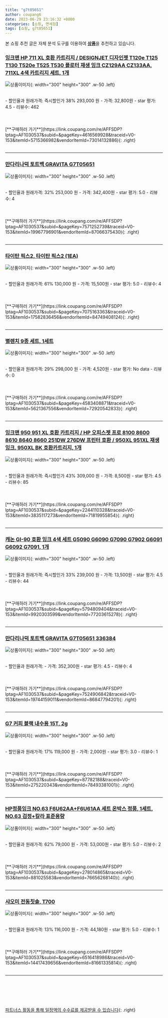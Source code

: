 ```yaml
---
title: "g7t05651"
author: coupang6
date: 2023-06-29 23:16:32 +0800
categories: [쇼핑, 면세점]
tags: [쇼핑, g7t05651]
---
```


본 쇼핑 추천 글은 자체 분석 도구를 이용하여 [**상품**](https://link.coupang.com/a/bao1ui)을 추천하고 있습니다.

### [잉크맨 HP 711 XL 호환 카트리지 / DESIGNJET 디자인젯 T120e T125 T130 T520e T525 T530 플로터 재생 잉크 CZ129AA CZ133AA, 711XL 4색 카트리지 세트, 1개](https://link.coupang.com/re/AFFSDP?lptag=AF1030537&subid=&pageKey=4616569928&traceid=V0-153&itemId=5715366982&vendorItemId=73014132886)

![상품이미지](https://thumbnail8.coupangcdn.com/thumbnails/remote/230x230ex/image/vendor_inventory/1758/5e54d4c13dd502dd3bdeb6d90fcf0ebc043dbb3b4173986b9767af7d912e.jpg){: width="300" height="300" .w-50 .left}


<br>
- 할인율과 원래가격: 즉시할인가 38%  293,000   원
- 가격: 32,800원
- star 평가: 4.5
- 리뷰수: 462
<br>
<br>
<br>
<br>
[**구매하러 가기**](https://link.coupang.com/re/AFFSDP?lptag=AF1030537&subid=&pageKey=4616569928&traceid=V0-153&itemId=5715366982&vendorItemId=73014132886){: .right}
<br>
<br>

---

### [만다리나덕 토트백 GRAVITA G7T05651](https://link.coupang.com/re/AFFSDP?lptag=AF1030537&subid=&pageKey=7571252739&traceid=V0-153&itemId=19967796901&vendorItemId=87066375430)

![상품이미지](https://thumbnail6.coupangcdn.com/thumbnails/remote/230x230ex/image/vendor_inventory/48ff/16f3cdc607aaacbb7e81af4a5948cfc38eeedb8f52f99bc738e45ec2370a.jpg){: width="300" height="300" .w-50 .left}


<br>
- 할인율과 원래가격: 32%  253,000   원
- 가격: 342,400원
- star 평가: 5.0
- 리뷰수: 4
<br>
<br>
<br>
<br>
[**구매하러 가기**](https://link.coupang.com/re/AFFSDP?lptag=AF1030537&subid=&pageKey=7571252739&traceid=V0-153&itemId=19967796901&vendorItemId=87066375430){: .right}
<br>
<br>

---

### [타이탄 픽스2, 타이탄 픽스2 (1EA)](https://link.coupang.com/re/AFFSDP?lptag=AF1030537&subid=&pageKey=7075163363&traceid=V0-153&itemId=17582836456&vendorItemId=84749408124)

![상품이미지](https://thumbnail8.coupangcdn.com/thumbnails/remote/230x230ex/image/vendor_inventory/162c/583fdbeb6cba90fdfd8c416aab6d4c73cbe50fa11f66337a0d1916cfb00f.jpg){: width="300" height="300" .w-50 .left}


<br>
- 할인율과 원래가격: 61%  130,000   원
- 가격: 15,500원
- star 평가: 5.0
- 리뷰수: 4
<br>
<br>
<br>
<br>
[**구매하러 가기**](https://link.coupang.com/re/AFFSDP?lptag=AF1030537&subid=&pageKey=7075163363&traceid=V0-153&itemId=17582836456&vendorItemId=84749408124){: .right}
<br>
<br>

---

### [별렌치 9종 세트, 1세트](https://link.coupang.com/re/AFFSDP?lptag=AF1030537&subid=&pageKey=4583408871&traceid=V0-153&itemId=5621367556&vendorItemId=72920542833)

![상품이미지](https://thumbnail8.coupangcdn.com/thumbnails/remote/230x230ex/image/retail/images/2020/12/10/15/8/f15755c3-e384-427a-8a8c-c21f24cffa83.jpg){: width="300" height="300" .w-50 .left}


<br>
- 할인율과 원래가격: 29%  298,000   원
- 가격: 4,520원
- star 평가: No data
- 리뷰수: 0
<br>
<br>
<br>
<br>
[**구매하러 가기**](https://link.coupang.com/re/AFFSDP?lptag=AF1030537&subid=&pageKey=4583408871&traceid=V0-153&itemId=5621367556&vendorItemId=72920542833){: .right}
<br>
<br>

---

### [잉크맨 950 951 XL 호환 카트리지 / HP 오피스젯 프로 8100 8600 8610 8640 8660 251DW 276DW 프린터 호환 / 950XL 951XL 재생 잉크, 950XL BK 호환카트리지, 1개](https://link.coupang.com/re/AFFSDP?lptag=AF1030537&subid=&pageKey=2244110328&traceid=V0-153&itemId=3835117273&vendorItemId=71819955854)

![상품이미지](https://thumbnail10.coupangcdn.com/thumbnails/remote/230x230ex/image/vendor_inventory/9a64/4383b19b3fe2205596592f43de28b8d805317a0eca51a77fab3cf4d571e7.jpg){: width="300" height="300" .w-50 .left}


<br>
- 할인율과 원래가격: 즉시할인가 43%  309,000   원
- 가격: 8,500원
- star 평가: 4.5
- 리뷰수: 85
<br>
<br>
<br>
<br>
[**구매하러 가기**](https://link.coupang.com/re/AFFSDP?lptag=AF1030537&subid=&pageKey=2244110328&traceid=V0-153&itemId=3835117273&vendorItemId=71819955854){: .right}
<br>
<br>

---

### [캐논 GI-90 호환 잉크 4색 세트 G5090 G6090 G7090 G7902 G6091 G6092 G7091, 1개](https://link.coupang.com/re/AFFSDP?lptag=AF1030537&subid=&pageKey=5794809404&traceid=V0-153&itemId=9920303599&vendorItemId=77203615278)

![상품이미지](https://thumbnail10.coupangcdn.com/thumbnails/remote/230x230ex/image/vendor_inventory/8a5f/d03b3c33f70b7a85d38ace5fe4f0ce197053b2de26bbc63ddafabb1d113e.jpg){: width="300" height="300" .w-50 .left}


<br>
- 할인율과 원래가격: 즉시할인가 33%  239,000   원
- 가격: 13,500원
- star 평가: 4.5
- 리뷰수: 44
<br>
<br>
<br>
<br>
[**구매하러 가기**](https://link.coupang.com/re/AFFSDP?lptag=AF1030537&subid=&pageKey=5794809404&traceid=V0-153&itemId=9920303599&vendorItemId=77203615278){: .right}
<br>
<br>

---

### [만다리나덕 토트백 GRAVITA G7T05651 336384](https://link.coupang.com/re/AFFSDP?lptag=AF1030537&subid=&pageKey=7524906842&traceid=V0-153&itemId=19744159011&vendorItemId=86847794201)

![상품이미지](https://thumbnail6.coupangcdn.com/thumbnails/remote/230x230ex/image/vendor_inventory/48ff/16f3cdc607aaacbb7e81af4a5948cfc38eeedb8f52f99bc738e45ec2370a.jpg){: width="300" height="300" .w-50 .left}


<br>
- 할인율과 원래가격: 
- 가격: 352,300원
- star 평가: 4.5
- 리뷰수: 4
<br>
<br>
<br>
<br>
[**구매하러 가기**](https://link.coupang.com/re/AFFSDP?lptag=AF1030537&subid=&pageKey=7524906842&traceid=V0-153&itemId=19744159011&vendorItemId=86847794201){: .right}
<br>
<br>

---

### [G7 커피 블랙 내수용 15T, 2g](https://link.coupang.com/re/AFFSDP?lptag=AF1030537&subid=&pageKey=87782188&traceid=V0-153&itemId=275220343&vendorItemId=78493381001)

![상품이미지](https://thumbnail6.coupangcdn.com/thumbnails/remote/230x230ex/image/vendor_inventory/9296/737600a68557fd1c36e142f92a308936a63f873fe872b331fa704e8c0dd3.jpg){: width="300" height="300" .w-50 .left}


<br>
- 할인율과 원래가격: 17%  119,000   원
- 가격: 2,000원
- star 평가: 3.0
- 리뷰수: 1
<br>
<br>
<br>
<br>
[**구매하러 가기**](https://link.coupang.com/re/AFFSDP?lptag=AF1030537&subid=&pageKey=87782188&traceid=V0-153&itemId=275220343&vendorItemId=78493381001){: .right}
<br>
<br>

---

### [HP정품잉크 NO.63 F6U62AA+F6U61AA 세트 온박스 정품, 1세트, NO.63 검정+칼라 표준용량](https://link.coupang.com/re/AFFSDP?lptag=AF1030537&subid=&pageKey=278014865&traceid=V0-153&itemId=881025583&vendorItemId=76656268140)

![상품이미지](https://thumbnail6.coupangcdn.com/thumbnails/remote/230x230ex/image/vendor_inventory/fe0f/050d4c603ee8a210e07e073d3db3af219fe7097e889bd3f01694208cd4e4.jpg){: width="300" height="300" .w-50 .left}


<br>
- 할인율과 원래가격: 62%  79,000   원
- 가격: 53,000원
- star 평가: 5.0
- 리뷰수: 2
<br>
<br>
<br>
<br>
[**구매하러 가기**](https://link.coupang.com/re/AFFSDP?lptag=AF1030537&subid=&pageKey=278014865&traceid=V0-153&itemId=881025583&vendorItemId=76656268140){: .right}
<br>
<br>

---

### [샤오미 전동칫솔, T700](https://link.coupang.com/re/AFFSDP?lptag=AF1030537&subid=&pageKey=6516418986&traceid=V0-153&itemId=14417439656&vendorItemId=81661335814)

![상품이미지](https://thumbnail6.coupangcdn.com/thumbnails/remote/230x230ex/image/retail/images/8414624908975184-493400a7-e928-4e3e-bd90-ac8f5ba6d7b9.jpg){: width="300" height="300" .w-50 .left}


<br>
- 할인율과 원래가격: 13%  116,000   원
- 가격: 44,180원
- star 평가: 5.0
- 리뷰수: 1
<br>
<br>
<br>
<br>
[**구매하러 가기**](https://link.coupang.com/re/AFFSDP?lptag=AF1030537&subid=&pageKey=6516418986&traceid=V0-153&itemId=14417439656&vendorItemId=81661335814){: .right}
<br>
<br>

---
<br><br><br><br><br> [파트너스 활동을 통해 일정액의 수수료를 제공받을 수 있습니다](https://link.coupang.com/a/bao1ui){: .right}